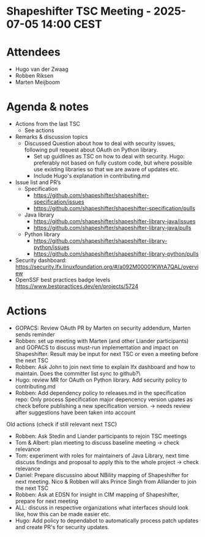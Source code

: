 # Shapeshifter TSC Meeting - 2025-07-05 14:00 CEST

# Attendees
- Hugo van der Zwaag
- Robben Riksen
- Marten Meijboom

# Agenda & notes
- Actions from the last TSC
  - See actions
- Remarks & discussion topics
  - Discussed Question about how to deal with security issues, following pull request about OAuth on Python library.
      - Set up guidlines as TSC on how to deal with security. Hugo: preferably not based on fully custom code, but where possible use existing libraries so that we are aware of updates etc.
      - Include Hugo's explanation in contributing.md
- Issue list and PR’s
  - Specification
      - https://github.com/shapeshifter/shapeshifter-specification/issues
      - https://github.com/shapeshifter/shapeshifter-specification/pulls
  - Java library
      - https://github.com/shapeshifter/shapeshifter-library-java/issues
      - https://github.com/shapeshifter/shapeshifter-library-java/pulls
  - Python library
      - https://github.com/shapeshifter/shapeshifter-library-python/issues
      - https://github.com/shapeshifter/shapeshifter-library-python/pulls
- Security dashboard: https://security.lfx.linuxfoundation.org/#/a092M00001KWtA7QAL/overview
- OpenSSF best practices badge levels https://www.bestpractices.dev/en/projects/5724 

# Actions
- GOPACS: Review OAuth PR by Marten on security addendum, Marten sends reminder
- Robben: set up meeting with Marten (and other Liander participants) and GOPACS to discuss must-run implementation and impact on Shapeshifter. Result may be input for next TSC or even a meeting before the next TSC
- Robben: Ask John to join next time to explain lfx dashboard and how to maintain. Does the committer list sync to github?\
- Hugo: review MR for OAuth on Python library. Add security policy to contributing.md
- Robben: Add dependency policy to releases.md in the specification repo: Only process Specification major depencency version upates as check before publishing a new specification version. -> needs review after suggestions have been taken into account


Old actions (check if still relevant next TSC)
- Robben: Ask Stedin and Liander participants to rejoin TSC meetings
- Tom & Albert: plan meeting to discuss baseline meeting -> check relevance
- Tom: experiment with roles for maintainers of Java Library, next time discuss findings and proposal to apply this to the whole project -> check relevance
- Daniel: Prepare discussino about NBility mapping of Shapeshifter for next meeting. Nico & Robben will aks Prince Singh from Alliander to join the next TSC
- Robben: Ask at EDSN for insight in CIM mapping of Shapeshifter, prepare for next meeting
- ALL: discuss in respective organizations what interfaces should look like, how this can be made easier etc.
- Hugo: Add policy to dependabot to automatically process patch updates and create PR's for security updates.
